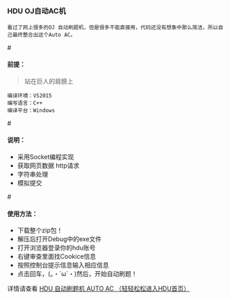 # <h3>HDU OJ自动AC机</h3>
    看过了网上很多的OJ 自动刷题机，但是很多不能直接用，代码还没有想象中那么简洁，所以自己最终整合出这个Auto AC。
    
#<h4>前提：</h4>
>站在巨人的肩膀上

    编译环境：VS2015
    编写语言：C++
    编译平台：Windows

#<h4>说明：</h4>

- 采用Socket编程实现
- 获取网页数据 http请求
- 字符串处理
- 模拟提交
    
#<h4>使用方法：</h4>

- 下载整个zip包！
- 解压后打开Debug中的exe文件
- 打开浏览器登录你的hdu账号
- 右键审查里面找Cookice信息
- 按照控制台提示信息输入相应信息
- 点击回车，(。・`ω´・)然后，开始自动刷题！


详情请查看 <a href="http://www.dreamwings.cn/auto-ac/1872.html">HDU 自动刷题机 AUTO AC （轻轻松松进入HDU首页）</a>
